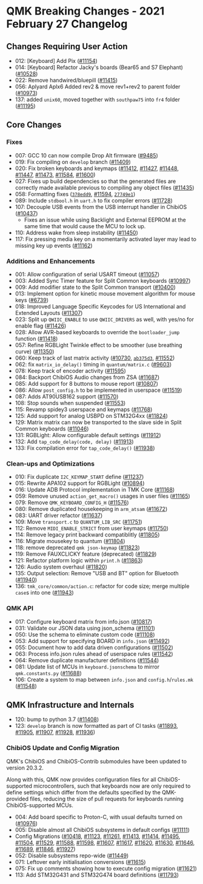 # QMK Breaking Changes - 2021 February 27 Changelog

## Changes Requiring User Action

* 012: [Keyboard] Add Pix ([#11154](https://github.com/qmk/qmk_firmware/pull/11154))
* 014: [Keyboard] Refactor Jacky's boards (Bear65 and S7 Elephant) ([#10528](https://github.com/qmk/qmk_firmware/pull/10528))
* 022: Remove handwired/bluepill ([#11415](https://github.com/qmk/qmk_firmware/pull/11415))
* 056: Aplyard Aplx6 Added rev2 & move rev1+rev2 to parent folder ([#10973](https://github.com/qmk/qmk_firmware/pull/10973))
* 137: added `unix60`, moved together with `southpaw75` into `fr4` folder ([#11195](https://github.com/qmk/qmk_firmware/pull/11195))


## Core Changes

### Fixes

* 007: GCC 10 can now compile Drop Alt firmware ([#9485](https://github.com/qmk/qmk_firmware/pull/9485))
* 019: Fix compiling on `develop` branch ([#11409](https://github.com/qmk/qmk_firmware/pull/11409))
* 020: Fix broken keyboards and keymaps ([#11412](https://github.com/qmk/qmk_firmware/pull/11412), [#11427](https://github.com/qmk/qmk_firmware/pull/11427), [#11448](https://github.com/qmk/qmk_firmware/pull/11448), [#11447](https://github.com/qmk/qmk_firmware/pull/11447), [#11473](https://github.com/qmk/qmk_firmware/pull/11473), [#11584](https://github.com/qmk/qmk_firmware/pull/11584), [#11600](https://github.com/qmk/qmk_firmware/pull/11600))
* 027: Fixes up build dependencies so that the generated files are correctly made available previous to compiling any object files ([#11435](https://github.com/qmk/qmk_firmware/pull/11435))
* 058: Formatting fixes ([`378edd9`](https://github.com/qmk/qmk_firmware/commit/378edd9491f2ab0d3d8a970c9a8e64bc03ca15cf), [#11594](https://github.com/qmk/qmk_firmware/pull/11594), [`27749e1`](https://github.com/qmk/qmk_firmware/commit/27749e1c967c02c05e62a89a0ae2776dd7e5158c))
* 089: Include `stdbool.h` in `uart.h` to fix compiler errors ([#11728](https://github.com/qmk/qmk_firmware/pull/11728))
* 107: Decouple USB events from the USB interrupt handler in ChibiOS ([#10437](https://github.com/qmk/qmk_firmware/pull/10437))
  * Fixes an issue while using Backlight and External EEPROM at the same time that would cause the MCU to lock up.
* 110: Address wake from sleep instability ([#11450](https://github.com/qmk/qmk_firmware/pull/11450))
* 117: Fix pressing media key on a momentarily activated layer may lead to missing key up events ([#11162](https://github.com/qmk/qmk_firmware/pull/11162))

### Additions and Enhancements

* 001: Allow configuration of serial USART timeout ([#11057](https://github.com/qmk/qmk_firmware/pull/11057))
* 003: Added Sync Timer feature for Split Common keyboards ([#10997](https://github.com/qmk/qmk_firmware/pull/10997))
* 009: Add modifier state to the Split Common transport ([#10400](https://github.com/qmk/qmk_firmware/pull/10400))
* 013: Implement option for kinetic mouse movement algorithm for mouse keys ([#6739](https://github.com/qmk/qmk_firmware/pull/6739))
* 018: Improved Language Specific Keycodes for US International and Extended Layouts ([#11307](https://github.com/qmk/qmk_firmware/pull/11307))
* 023: Split up `QWIIC_ENABLE` to use `QWIIC_DRIVERS` as well, with yes/no for enable flag ([#11426](https://github.com/qmk/qmk_firmware/pull/11426))
* 028: Allow AVR-based keyboards to override the `bootloader_jump` function ([#11418](https://github.com/qmk/qmk_firmware/pull/11418))
* 057: Refine RGBLight Twinkle effect to be smoother (use breathing curve) ([#11350](https://github.com/qmk/qmk_firmware/pull/11350))
* 060: Keep track of last matrix activity ([#10730](https://github.com/qmk/qmk_firmware/pull/10730), [`ab375d3`](https://github.com/qmk/qmk_firmware/commit/ab375d3d075c105f09a1ddd0e155f178225518bc), [#11552](https://github.com/qmk/qmk_firmware/pull/11552))
* 062: fix `matrix_io_delay()` timing in `quantum/matrix.c` ([#9603](https://github.com/qmk/qmk_firmware/pull/9603))
* 078: Keep track of encoder activity ([#11595](https://github.com/qmk/qmk_firmware/pull/11595))
* 084: Backport ChibiOS Audio changes from ZSA ([#11687](https://github.com/qmk/qmk_firmware/pull/11687))
* 085: Add support for 8 buttons to mouse report ([#10807](https://github.com/qmk/qmk_firmware/pull/10807))
* 086: Allow `post_config.h` to be implemented in userspace ([#11519](https://github.com/qmk/qmk_firmware/pull/11519))
* 087: Adds AT90USB162 support ([#11570](https://github.com/qmk/qmk_firmware/pull/11570))
* 108: Stop sounds when suspended ([#11553](https://github.com/qmk/qmk_firmware/pull/11553))
* 115: Revamp spidey3 userspace and keymaps ([#11768](https://github.com/qmk/qmk_firmware/pull/11768))
* 125: Add support for analog USBPD on STM32G4xx ([#11824](https://github.com/qmk/qmk_firmware/pull/11824))
* 129: Matrix matrix can now be transported to the slave side in Split Common keyboards ([#11046](https://github.com/qmk/qmk_firmware/pull/11046))
* 131: RGBLight: Allow configurable default settings ([#11912](https://github.com/qmk/qmk_firmware/pull/11912))
* 132: Add `tap_code_delay(code, delay)` ([#11913](https://github.com/qmk/qmk_firmware/pull/11913))
* 133: Fix compilation error for `tap_code_delay()` ([#11938](https://github.com/qmk/qmk_firmware/pull/11938))

### Clean-ups and Optimizations

* 010: Fix duplicate `I2C_KEYMAP_START` define ([#11237](https://github.com/qmk/qmk_firmware/pull/11237))
* 015: Rewrite APA102 support for RGBLight ([#10894](https://github.com/qmk/qmk_firmware/pull/10894))
* 016: Update ADB Protocol implementation in TMK Core ([#11168](https://github.com/qmk/qmk_firmware/pull/11168))
* 059: Remove unused `action_get_macro()` usages in user files ([#11165](https://github.com/qmk/qmk_firmware/pull/11165))
* 079: Remove `QMK_KEYBOARD_CONFIG_H` ([#11576](https://github.com/qmk/qmk_firmware/pull/11576))
* 080: Remove duplicated housekeeping in `arm_atsam` ([#11672](https://github.com/qmk/qmk_firmware/pull/11672))
* 083: UART driver refactor ([#11637](https://github.com/qmk/qmk_firmware/pull/11637))
* 109: Move `transport.c` to `QUANTUM_LIB_SRC` ([#11751](https://github.com/qmk/qmk_firmware/pull/11751))
* 112: Remove `MIDI_ENABLE_STRICT` from user keymaps ([#11750](https://github.com/qmk/qmk_firmware/pull/11750))
* 114: Remove legacy print backward compatiblitly ([#11805](https://github.com/qmk/qmk_firmware/pull/11805))
* 116: Migrate mousekey to quantum ([#11804](https://github.com/qmk/qmk_firmware/pull/11804))
* 118: remove deprecated `qmk json-keymap` ([#11823](https://github.com/qmk/qmk_firmware/pull/11823))
* 119: Remove FAUXCLICKY feature (deprecated) ([#11829](https://github.com/qmk/qmk_firmware/pull/11829))
* 121: Refactor platform logic within `print.h` ([#11863](https://github.com/qmk/qmk_firmware/pull/11863))
* 126: Audio system overhaul ([#11820](https://github.com/qmk/qmk_firmware/pull/11820))
* 135: Output selection: Remove "USB and BT" option for Bluetooth ([#11940](https://github.com/qmk/qmk_firmware/pull/11940))
* 136: `tmk_core/common/action.c`: refactor for code size; merge multiple `case`s into one ([#11943](https://github.com/qmk/qmk_firmware/pull/11943))

### QMK API

* 017: Configure keyboard matrix from info.json ([#10817](https://github.com/qmk/qmk_firmware/pull/10817))
* 031: Validate our JSON data using json_schema ([#11101](https://github.com/qmk/qmk_firmware/pull/11101))
* 050: Use the schema to eliminate custom code ([#11108](https://github.com/qmk/qmk_firmware/pull/11108))
* 053: Add support for specifying BOARD in `info.json` ([#11492](https://github.com/qmk/qmk_firmware/pull/11492))
* 055: Document how to add data driven configurations ([#11502](https://github.com/qmk/qmk_firmware/pull/11502))
* 063: Process info.json rules ahead of userspace rules ([#11542](https://github.com/qmk/qmk_firmware/pull/11542))
* 064: Remove duplicate manufacturer definitions ([#11544](https://github.com/qmk/qmk_firmware/pull/11544))
* 081: Update list of MCUs in `keyboard.jsonschema` to mirror `qmk.constants.py` ([#11688](https://github.com/qmk/qmk_firmware/pull/11688))
* 106: Create a system to map between `info.json` and `config.h`/`rules.mk` ([#11548](https://github.com/qmk/qmk_firmware/pull/11548))


## QMK Infrastructure and Internals

* 120: bump to python 3.7 ([#11408](https://github.com/qmk/qmk_firmware/pull/11408))
* 123: `develop` branch is now formatted as part of CI tasks ([#11893](https://github.com/qmk/qmk_firmware/pull/11893), [#11905](https://github.com/qmk/qmk_firmware/pull/11905), [#11907](https://github.com/qmk/qmk_firmware/pull/11907), [#11928](https://github.com/qmk/qmk_firmware/pull/11928), [#11936](https://github.com/qmk/qmk_firmware/pull/11936))

### ChibiOS Update and Config Migration

QMK's ChibiOS and ChibiOS-Contrib submodules have been updated to version 20.3.2.

Along with this, QMK now provides configuration files for all ChibiOS-supported microcontrollers, such that keyboards now are only required to define settings which differ from the defaults specified by the QMK-provided files, reducing the size of pull requests for keyboards running ChibiOS-supported MCUs.

* 004: Add board specific to Proton-C, with usual defaults turned on ([#10976](https://github.com/qmk/qmk_firmware/pull/10976))
* 005: Disable almost all ChibiOS subsystems in default configs ([#11111](https://github.com/qmk/qmk_firmware/pull/11111))
* Config Migrations ([#10418](https://github.com/qmk/qmk_firmware/pull/10418), [#11123](https://github.com/qmk/qmk_firmware/pull/11123), [#11261](https://github.com/qmk/qmk_firmware/pull/11261), [#11413](https://github.com/qmk/qmk_firmware/pull/11413), [#11414](https://github.com/qmk/qmk_firmware/pull/11414), [#11495](https://github.com/qmk/qmk_firmware/pull/11495), [#11504](https://github.com/qmk/qmk_firmware/pull/11504), [#11529](https://github.com/qmk/qmk_firmware/pull/11529), [#11588](https://github.com/qmk/qmk_firmware/pull/11588), [#11598](https://github.com/qmk/qmk_firmware/pull/11598), [#11607](https://github.com/qmk/qmk_firmware/pull/11607), [#11617](https://github.com/qmk/qmk_firmware/pull/11617), [#11620](https://github.com/qmk/qmk_firmware/pull/11620), [#11630](https://github.com/qmk/qmk_firmware/pull/11630), [#11646](https://github.com/qmk/qmk_firmware/pull/11646), [#11689](https://github.com/qmk/qmk_firmware/pull/11689), [#11846](https://github.com/qmk/qmk_firmware/pull/11846), [#11927](https://github.com/qmk/qmk_firmware/pull/11927))
* 052: Disable subsystems repo-wide ([#11449](https://github.com/qmk/qmk_firmware/pull/11449))
* 071: Leftover early initialisation conversions ([#11615](https://github.com/qmk/qmk_firmware/pull/11615))
* 075: Fix up comments showing how to execute config migration ([#11621](https://github.com/qmk/qmk_firmware/pull/11621))
* 113: Add STM32G431 and STM32G474 board definitions ([#11793](https://github.com/qmk/qmk_firmware/pull/11793))


